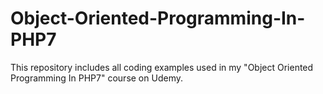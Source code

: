 # Object-Oriented-Programming-In-PHP7
This repository includes all coding examples used in my "Object Oriented Programming In PHP7" course on Udemy.
